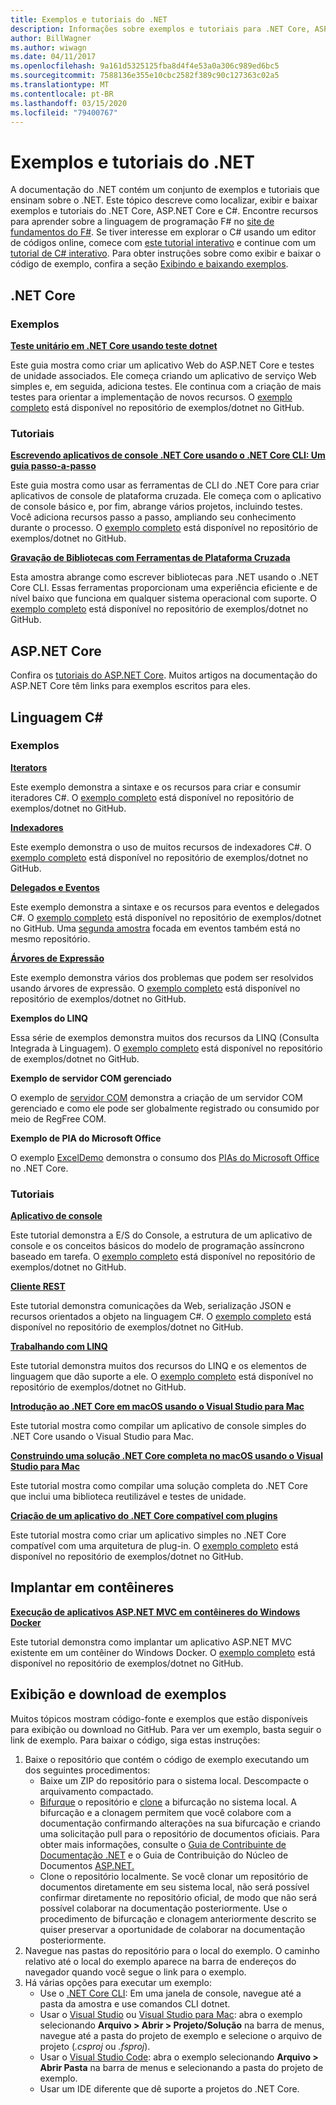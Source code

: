 ```yaml
---
title: Exemplos e tutoriais do .NET
description: Informações sobre exemplos e tutoriais para .NET Core, ASP.NET Core e a linguagem C# que ajudam você a saber mais sobre .NET.
author: BillWagner
ms.author: wiwagn
ms.date: 04/11/2017
ms.openlocfilehash: 9a161d5325125fba8d4f4e53a0a306c989ed6bc5
ms.sourcegitcommit: 7588136e355e10cbc2582f389c90c127363c02a5
ms.translationtype: MT
ms.contentlocale: pt-BR
ms.lasthandoff: 03/15/2020
ms.locfileid: "79400767"
---
```

# <a name="net-samples-and-tutorials"></a>Exemplos e tutoriais do .NET

A documentação do .NET contém um conjunto de exemplos e tutoriais que ensinam sobre o .NET. Este tópico descreve como localizar, exibir e baixar exemplos e tutoriais do .NET Core, ASP.NET Core e C#. Encontre recursos para aprender sobre a linguagem de programação F# no [site de fundamentos do F#](https://fsharp.org/learn.html). Se tiver interesse em explorar o C# usando um editor de códigos online, comece com [este tutorial interativo](https://dotnet.microsoft.com/learn/dotnet/in-browser-tutorial/1) e continue com um [tutorial de C# interativo](../csharp/tutorials/intro-to-csharp/index.md). Para obter instruções sobre como exibir e baixar o código de exemplo, confira a seção [Exibindo e baixando exemplos](#viewing-and-downloading-samples).

## <a name="net-core"></a>.NET Core

### <a name="samples"></a>Exemplos

**[Teste unitário em .NET Core usando teste dotnet](../core/testing/unit-testing-with-dotnet-test.md)**

Este guia mostra como criar um aplicativo Web do ASP.NET Core e testes de unidade associados. Ele começa criando um aplicativo de serviço Web simples e, em seguida, adiciona testes. Ele continua com a criação de mais testes para orientar a implementação de novos recursos. O [exemplo completo](https://github.com/dotnet/samples/tree/master/core/getting-started/unit-testing-using-dotnet-test) está disponível no repositório de exemplos/dotnet no GitHub.

### <a name="tutorials"></a>Tutoriais

**[Escrevendo aplicativos de console .NET Core usando o .NET Core CLI: Um guia passo-a-passo](../core/tutorials/cli-create-console-app.md)**

Este guia mostra como usar as ferramentas de CLI do .NET Core para criar aplicativos de console de plataforma cruzada. Ele começa com o aplicativo de console básico e, por fim, abrange vários projetos, incluindo testes. Você adiciona recursos passo a passo, ampliando seu conhecimento durante o processo. O [exemplo completo](https://github.com/dotnet/samples/tree/master/core/console-apps) está disponível no repositório de exemplos/dotnet no GitHub.

**[Gravação de Bibliotecas com Ferramentas de Plataforma Cruzada](../core/tutorials/libraries.md)**

Esta amostra abrange como escrever bibliotecas para .NET usando o .NET Core CLI. Essas ferramentas proporcionam uma experiência eficiente e de nível baixo que funciona em qualquer sistema operacional com suporte. O [exemplo completo](https://github.com/dotnet/samples/tree/master/framework/libraries/frameworks-library) está disponível no repositório de exemplos/dotnet no GitHub.

## <a name="aspnet-core"></a>ASP.NET Core

Confira os [tutoriais do ASP.NET Core](/aspnet/core/tutorials/). Muitos artigos na documentação do ASP.NET Core têm links para exemplos escritos para eles.

## <a name="c-language"></a>Linguagem C#

### <a name="samples"></a>Exemplos

**[Iterators](../csharp/iterators.md)**

Este exemplo demonstra a sintaxe e os recursos para criar e consumir iteradores C#. O [exemplo completo](https://github.com/dotnet/samples/tree/master/csharp/iterators) está disponível no repositório de exemplos/dotnet no GitHub.

**[Indexadores](../csharp/indexers.md)**

Este exemplo demonstra o uso de muitos recursos de indexadores C#. O [exemplo completo](https://github.com/dotnet/samples/tree/master/csharp/indexers) está disponível no repositório de exemplos/dotnet no GitHub.

**[Delegados e Eventos](../csharp/delegates-overview.md)**

Este exemplo demonstra a sintaxe e os recursos para eventos e delegados C#. O [exemplo completo](https://github.com/dotnet/samples/tree/master/csharp/delegates-and-events) está disponível no repositório de exemplos/dotnet no GitHub. Uma [segunda amostra](https://github.com/dotnet/samples/tree/master/csharp/events) focada em eventos também está no mesmo repositório.

**[Árvores de Expressão](../csharp/expression-trees.md)**

Este exemplo demonstra vários dos problemas que podem ser resolvidos usando árvores de expressão. O [exemplo completo](https://github.com/dotnet/samples/tree/master/csharp/expression-trees) está disponível no repositório de exemplos/dotnet no GitHub.

**Exemplos do LINQ**

Essa série de exemplos demonstra muitos dos recursos da LINQ (Consulta Integrada à Linguagem). O [exemplo completo](https://github.com/dotnet/samples/tree/master/core/linq/csharp) está disponível no repositório de exemplos/dotnet no GitHub.

**Exemplo de servidor COM gerenciado**

O exemplo de [servidor COM](https://github.com/dotnet/samples/tree/master/core/extensions/COMServerDemo) demonstra a criação de um servidor COM gerenciado e como ele pode ser globalmente registrado ou consumido por meio de RegFree COM.

**Exemplo de PIA do Microsoft Office**

O exemplo [ExcelDemo](https://github.com/dotnet/samples/tree/master/core/extensions/ExcelDemo) demonstra o consumo dos [PIAs do Microsoft Office](/visualstudio/vsto/office-primary-interop-assemblies) no .NET Core.

### <a name="tutorials"></a>Tutoriais

**[Aplicativo de console](../csharp/tutorials/console-teleprompter.md)**

Este tutorial demonstra a E/S do Console, a estrutura de um aplicativo de console e os conceitos básicos do modelo de programação assíncrono baseado em tarefa. O [exemplo completo](https://github.com/dotnet/samples/tree/master/csharp/getting-started/console-teleprompter) está disponível no repositório de exemplos/dotnet no GitHub.

**[Cliente REST](../csharp/tutorials/console-webapiclient.md)**

Este tutorial demonstra comunicações da Web, serialização JSON e recursos orientados a objeto na linguagem C#. O [exemplo completo](https://github.com/dotnet/samples/tree/master/csharp/getting-started/console-webapiclient) está disponível no repositório de exemplos/dotnet no GitHub.

**[Trabalhando com LINQ](../csharp/tutorials/working-with-linq.md)**

Este tutorial demonstra muitos dos recursos do LINQ e os elementos de linguagem que dão suporte a ele. O [exemplo completo](https://github.com/dotnet/samples/tree/master/csharp/getting-started/console-linq) está disponível no repositório de exemplos/dotnet no GitHub.

**[Introdução ao .NET Core em macOS usando o Visual Studio para Mac](../core/tutorials/using-on-mac-vs.md)**

Este tutorial mostra como compilar um aplicativo de console simples do .NET Core usando o Visual Studio para Mac.

**[Construindo uma solução .NET Core completa no macOS usando o Visual Studio para Mac](../core/tutorials/using-on-mac-vs-full-solution.md)**

Este tutorial mostra como compilar uma solução completa do .NET Core que inclui uma biblioteca reutilizável e testes de unidade.

**[Criação de um aplicativo do .NET Core compatível com plugins](../core/tutorials/creating-app-with-plugin-support.md)**

Este tutorial mostra como criar um aplicativo simples no .NET Core compatível com uma arquitetura de plug-in. O [exemplo completo](https://github.com/dotnet/samples/tree/master/core/extensions/AppWithPlugin) está disponível no repositório de exemplos/dotnet no GitHub.

## <a name="deploy-to-containers"></a>Implantar em contêineres

**[Execução de aplicativos ASP.NET MVC em contêineres do Windows Docker](/aspnet/mvc/overview/deployment/docker-aspnetmvc)**

Este tutorial demonstra como implantar um aplicativo ASP.NET MVC existente em um contêiner do Windows Docker. O [exemplo completo](https://github.com/dotnet/samples/tree/master/framework/docker/MVCRandomAnswerGenerator) está disponível no repositório de exemplos/dotnet no GitHub.

## <a name="viewing-and-downloading-samples"></a>Exibição e download de exemplos

Muitos tópicos mostram código-fonte e exemplos que estão disponíveis para exibição ou download no GitHub. Para ver um exemplo, basta seguir o link de exemplo. Para baixar o código, siga estas instruções:

1. Baixe o repositório que contém o código de exemplo executando um dos seguintes procedimentos:
   * Baixe um ZIP do repositório para o sistema local. Descompacte o arquivamento compactado.
   * [Bifurque](https://help.github.com/articles/fork-a-repo/) o repositório e [clone](https://help.github.com/articles/cloning-a-repository/) a bifurcação no sistema local. A bifurcação e a clonagem permitem que você colabore com a documentação confirmando alterações na sua bifurcação e criando uma solicitação pull para o repositório de documentos oficiais. Para obter mais informações, consulte o [Guia de Contribuinte de Documentação .NET](https://github.com/dotnet/docs/blob/master/CONTRIBUTING.md) e o Guia de Contribuição do Núcleo de Documentos [ASP.NET.](https://github.com/aspnet/AspNetCore.Docs/blob/master/CONTRIBUTING.md)
   * Clone o repositório localmente. Se você clonar um repositório de documentos diretamente em seu sistema local, não será possível confirmar diretamente no repositório oficial, de modo que não será possível colaborar na documentação posteriormente. Use o procedimento de bifurcação e clonagem anteriormente descrito se quiser preservar a oportunidade de colaborar na documentação posteriormente.
1. Navegue nas pastas do repositório para o local do exemplo. O caminho relativo até o local do exemplo aparece na barra de endereços do navegador quando você segue o link para o exemplo.
1. Há várias opções para executar um exemplo:
   * Use o [.NET Core CLI](../core/tools/index.md): Em uma janela de console, navegue até a pasta da amostra e use comandos CLI dotnet.
   * Usar o [Visual Studio](https://visualstudio.microsoft.com/vs/?utm_medium=microsoft&utm_source=docs.microsoft.com&utm_campaign=inline+link) ou [Visual Studio para Mac](https://visualstudio.microsoft.com/vs/mac/?utm_medium=microsoft&utm_source=docs.microsoft.com&utm_campaign=inline+link): abra o exemplo selecionando **Arquivo > Abrir > Projeto/Solução** na barra de menus, navegue até a pasta do projeto de exemplo e selecione o arquivo de projeto (*.csproj* ou *.fsproj*).
   * Usar o [Visual Studio Code](https://code.visualstudio.com/): abra o exemplo selecionando **Arquivo > Abrir Pasta** na barra de menus e selecionando a pasta do projeto de exemplo.
   * Usar um IDE diferente que dê suporte a projetos do .NET Core.
